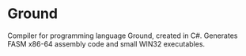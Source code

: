 # Ground
Compiler for programming language Ground, created in C#. Generates FASM x86-64 assembly code and small WIN32 executables.

